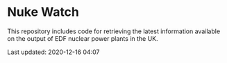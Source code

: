 # Nuke Watch

This repository includes code for retrieving the latest information available on the output of EDF nuclear power plants in the UK.

Last updated: 2020-12-16 04:07